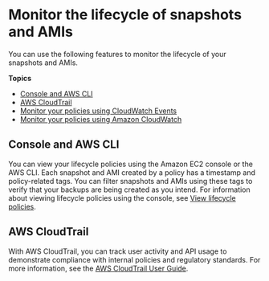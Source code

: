 # Monitor the lifecycle of snapshots and AMIs<a name="dlm-monitor-lifecycle"></a>

You can use the following features to monitor the lifecycle of your snapshots and AMIs\.

**Topics**
+ [Console and AWS CLI](#monitor-console-cli)
+ [AWS CloudTrail](#monitor-lifecycle-cloudtrail)
+ [Monitor your policies using CloudWatch Events](monitor-cloudwatch-events.md)
+ [Monitor your policies using Amazon CloudWatch](monitor-dlm-cw-metrics.md)

## Console and AWS CLI<a name="monitor-console-cli"></a>

You can view your lifecycle policies using the Amazon EC2 console or the AWS CLI\. Each snapshot and AMI created by a policy has a timestamp and policy\-related tags\. You can filter snapshots and AMIs using these tags to verify that your backups are being created as you intend\. For information about viewing lifecycle policies using the console, see [View lifecycle policies](view-modify-delete.md#view)\.

## AWS CloudTrail<a name="monitor-lifecycle-cloudtrail"></a>

With AWS CloudTrail, you can track user activity and API usage to demonstrate compliance with internal policies and regulatory standards\. For more information, see the [AWS CloudTrail User Guide](https://docs.aws.amazon.com/awscloudtrail/latest/userguide/)\.
